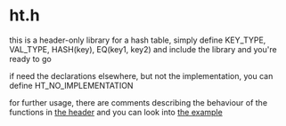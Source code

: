 # ht.h
this is a header-only library for a hash table, simply define 
KEY_TYPE, VAL_TYPE, HASH(key), EQ(key1, key2) and include the library and you're ready to go

if need the declarations elsewhere, but not the implementation, you can define HT_NO_IMPLEMENTATION

for further usage, there are comments describing the behaviour of the functions in [the header](ht.h)
and you can look into [the example](example.c)
